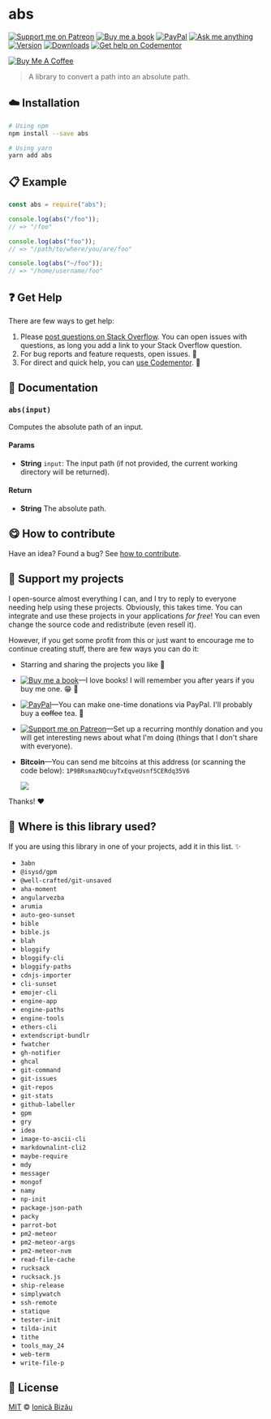 <!-- Please do not edit this file. Edit the `blah` field in the `package.json` instead. If in doubt, open an issue. -->


















# abs

 [![Support me on Patreon][badge_patreon]][patreon] [![Buy me a book][badge_amazon]][amazon] [![PayPal][badge_paypal_donate]][paypal-donations] [![Ask me anything](https://img.shields.io/badge/ask%20me-anything-1abc9c.svg)](https://github.com/IonicaBizau/ama) [![Version](https://img.shields.io/npm/v/abs.svg)](https://www.npmjs.com/package/abs) [![Downloads](https://img.shields.io/npm/dt/abs.svg)](https://www.npmjs.com/package/abs) [![Get help on Codementor](https://cdn.codementor.io/badges/get_help_github.svg)](https://www.codementor.io/@johnnyb?utm_source=github&utm_medium=button&utm_term=johnnyb&utm_campaign=github)

<a href="https://www.buymeacoffee.com/H96WwChMy" target="_blank"><img src="https://www.buymeacoffee.com/assets/img/custom_images/yellow_img.png" alt="Buy Me A Coffee"></a>







> A library to convert a path into an absolute path.

















## :cloud: Installation

```sh
# Using npm
npm install --save abs

# Using yarn
yarn add abs
```













## :clipboard: Example



```js
const abs = require("abs");

console.log(abs("/foo"));
// => "/foo"

console.log(abs("foo"));
// => "/path/to/where/you/are/foo"

console.log(abs("~/foo"));
// => "/home/username/foo"
```












## :question: Get Help

There are few ways to get help:



 1. Please [post questions on Stack Overflow](https://stackoverflow.com/questions/ask). You can open issues with questions, as long you add a link to your Stack Overflow question.
 2. For bug reports and feature requests, open issues. :bug:
 3. For direct and quick help, you can [use Codementor](https://www.codementor.io/johnnyb). :rocket:







## :memo: Documentation


### `abs(input)`
Computes the absolute path of an input.

#### Params

- **String** `input`: The input path (if not provided, the current working directory will be returned).

#### Return
- **String** The absolute path.














## :yum: How to contribute
Have an idea? Found a bug? See [how to contribute][contributing].


## :sparkling_heart: Support my projects
I open-source almost everything I can, and I try to reply to everyone needing help using these projects. Obviously,
this takes time. You can integrate and use these projects in your applications *for free*! You can even change the source code and redistribute (even resell it).

However, if you get some profit from this or just want to encourage me to continue creating stuff, there are few ways you can do it:


 - Starring and sharing the projects you like :rocket:
 - [![Buy me a book][badge_amazon]][amazon]—I love books! I will remember you after years if you buy me one. :grin: :book:
 - [![PayPal][badge_paypal]][paypal-donations]—You can make one-time donations via PayPal. I'll probably buy a ~~coffee~~ tea. :tea:
 - [![Support me on Patreon][badge_patreon]][patreon]—Set up a recurring monthly donation and you will get interesting news about what I'm doing (things that I don't share with everyone).
 - **Bitcoin**—You can send me bitcoins at this address (or scanning the code below): `1P9BRsmazNQcuyTxEqveUsnf5CERdq35V6`

    ![](https://i.imgur.com/z6OQI95.png)


Thanks! :heart:
















## :dizzy: Where is this library used?
If you are using this library in one of your projects, add it in this list. :sparkles:

 - `3abn`
 - `@isysd/gpm`
 - `@well-crafted/git-unsaved`
 - `aha-moment`
 - `angularvezba`
 - `arumia`
 - `auto-geo-sunset`
 - `bible`
 - `bible.js`
 - `blah`
 - `bloggify`
 - `bloggify-cli`
 - `bloggify-paths`
 - `cdnjs-importer`
 - `cli-sunset`
 - `emojer-cli`
 - `engine-app`
 - `engine-paths`
 - `engine-tools`
 - `ethers-cli`
 - `extendscript-bundlr`
 - `fwatcher`
 - `gh-notifier`
 - `ghcal`
 - `git-command`
 - `git-issues`
 - `git-repos`
 - `git-stats`
 - `github-labeller`
 - `gpm`
 - `gry`
 - `idea`
 - `image-to-ascii-cli`
 - `markdownalint-cli2`
 - `maybe-require`
 - `mdy`
 - `messager`
 - `mongof`
 - `namy`
 - `np-init`
 - `package-json-path`
 - `packy`
 - `parrot-bot`
 - `pm2-meteor`
 - `pm2-meteor-args`
 - `pm2-meteor-nvm`
 - `read-file-cache`
 - `rucksack`
 - `rucksack.js`
 - `ship-release`
 - `simplywatch`
 - `ssh-remote`
 - `statique`
 - `tester-init`
 - `tilda-init`
 - `tithe`
 - `tools_may_24`
 - `web-term`
 - `write-file-p`











## :scroll: License

[MIT][license] © [Ionică Bizău][website]






[license]: /LICENSE
[website]: https://ionicabizau.net
[contributing]: /CONTRIBUTING.md
[docs]: /DOCUMENTATION.md
[badge_patreon]: https://ionicabizau.github.io/badges/patreon.svg
[badge_amazon]: https://ionicabizau.github.io/badges/amazon.svg
[badge_paypal]: https://ionicabizau.github.io/badges/paypal.svg
[badge_paypal_donate]: https://ionicabizau.github.io/badges/paypal_donate.svg
[patreon]: https://www.patreon.com/ionicabizau
[amazon]: http://amzn.eu/hRo9sIZ
[paypal-donations]: https://www.paypal.com/cgi-bin/webscr?cmd=_s-xclick&hosted_button_id=RVXDDLKKLQRJW
